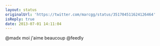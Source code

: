 ```yaml
---
layout: status
originalUrl: 'https://twitter.com/marcgg/status/351704511624126464'
isReply: true
date: 2013-07-01 14:11:04
---
```


@madx moi j'aime beaucoup @feedly
